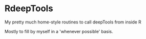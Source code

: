 # RdeepTools
My pretty much home-style routines to call deepTools from inside R

Mostly to fill by myself in a 'whenever possible' basis.
